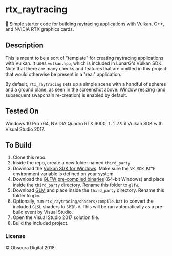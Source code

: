 # rtx_raytracing
🔨 Simple starter code for building raytracing applications with Vulkan, C++, and NVIDIA RTX graphics cards.

## Description
This is meant to be a sort of "template" for creating raytracing applications with Vulkan. It uses `vulkan.hpp`, which is included in LunarG's Vulkan SDK. Note that there are many checks and features that are omitted in this project that would otherwise be present in a "real" application. 

By default, `rtx_raytracing` sets up a simple scene with a handful of spheres and a ground plane, as seen in the screenshot above. Window resizing (and subsequent swapchain re-creation) is enabled by default.

## Tested On
Windows 10 Pro x64, NVIDIA Quadro RTX 6000, `1.1.85.0` Vulkan SDK with Visual Studio 2017.

## To Build
1. Clone this repo.
2. Inside the repo, create a new folder named `third_party`.
3. Download the [Vulkan SDK for Windows](https://vulkan.lunarg.com/sdk/home#sdk/downloadConfirm/1.1.85.0/windows/VulkanSDK-1.1.85.0-Installer.exe). Make sure the `VK_SDK_PATH` environment
   variable is defined on your system.
4. Download the [GLFW pre-compiled binaries](http://www.glfw.org/download.html) (64-bit Windows) and place inside the `third_party` directory. Rename this folder to `glfw`.
5. Download [GLM](https://github.com/g-truc/glm/tags) and place inside the `third_party` directory. Rename this folder to `glm`.
6. Optionally, run `rtx_raytracing/shaders/compile.bat` to convert the included `GLSL` shaders to `SPIR-V`. This will be run automatically as a pre-build event by Visual Studio.
7. Open the Visual Studio 2017 solution file.
8. Build the included project.

### License

:copyright: Obscura Digital 2018
